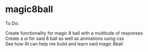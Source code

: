 # magic8ball

To Do:

Create functionality for magic 8 ball with a multitude of responses<br>
Create a ui for said 8 ball as well as animations using css<br>
See how AI can help me build and learn said magic 8ball<br>
